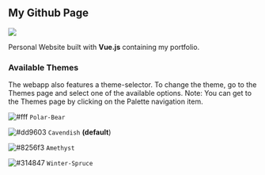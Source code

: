 ## My Github Page
<img src="https://img.shields.io/static/v1?label=Status&message=In-Progress&color=#dd9603?style=for-the-badge&logo=appveyor"/>

Personal Website built with __Vue.js__ containing my portfolio.

###  Available Themes
The webapp also features a theme-selector. To change the theme, go to the Themes page and select one of the available options.
Note: You can get to the Themes page by clicking on the Palette navigation item.

![#fff](https://via.placeholder.com/15/fff/000000?text=+) `Polar-Bear`

![#dd9603](https://via.placeholder.com/15/dd9603/000000?text=+) `Cavendish` __(default__)

![#8256f3](https://via.placeholder.com/15/8256f3/000000?text=+) `Amethyst`

![#314847](https://via.placeholder.com/15/314847/000000?text=+) `Winter-Spruce`
